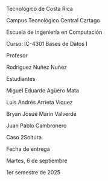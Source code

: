 Tecnológico de Costa Rica

Campus Tecnológico Central Cartago

Escuela de Ingeniería en Computación

Curso:  IC-4301 Bases de Datos I

Profesor

Rodriguez Nuñez Nuñez

Estudiantes

Miguel Eduardo Agüero Mata	

Luis Andrés Arrieta Viquez

Bryan Josué Marín Valverde

Juan Pablo Cambronero

Caso 2Soltura

Fecha de entrega

Martes, 6 de septiembre

1er semestre de 2025

 
